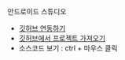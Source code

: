 안드로이드 스튜디오
* [깃허브 연동하기](https://devmingsa.tistory.com/7)
* [깃허브에서 프로젝트 가져오기](https://copycoding.tistory.com/81)
* 소스코드 보기 : ctrl + 마우스 클릭
